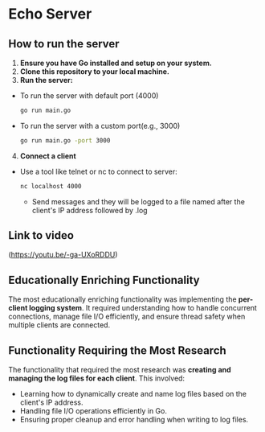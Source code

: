 # Echo Server
## How to run the server
1. **Ensure you have Go installed and setup on your system.**
2. **Clone this repository to your local machine.**
3. **Run the server:**
- To run the server with default port (4000)
  ```bash
  go run main.go
  ```
- To run the server with a custom port(e.g., 3000)
  ```bash
  go run main.go -port 3000
  ```
4. **Connect a client**
- Use a tool like telnet or nc to connect to server:
  ```sh
  nc localhost 4000
  ```
  - Send messages and they will be logged to a file named after the client's IP address followed by .log

## Link to video 
(https://youtu.be/-ga-UXoRDDU)

## Educationally Enriching Functionality
The most educationally enriching functionality was implementing the **per-client logging system**. It required understanding how to handle concurrent connections, manage file I/O efficiently, and ensure thread safety when multiple clients are connected.

## Functionality Requiring the Most Research
The functionality that required the most research was **creating and managing the log files for each client**. This involved:
- Learning how to dynamically create and name log files based on the client's IP address.
- Handling file I/O operations efficiently in Go.
- Ensuring proper cleanup and error handling when writing to log files.
